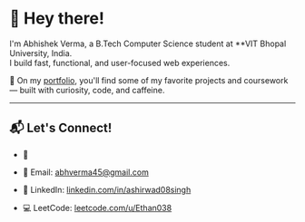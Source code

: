 # 👋 Hey there!

I'm Abhishek Verma, a B.Tech Computer Science student at **VIT Bhopal University, India.  
I build fast, functional, and user-focused web experiences.

🚀 On my [portfolio](Patste_link), you'll find some of my favorite projects and coursework — built with curiosity, code, and caffeine.

---

## 📬 Let's Connect!

- 🔗 
- 📧 Email: abhverma45@gmail.com
- 💼 LinkedIn: [linkedin.com/in/ashirwad08singh](https://www.linkedin.com/in/abhishek-verma-969a15251/)

- 💻 LeetCode: [leetcode.com/u/Ethan038]()
